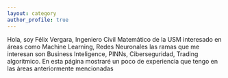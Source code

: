 ```yaml
---
layout: category
author_profile: true
---
```


Hola, soy Félix Vergara, Ingeniero Civil Matemático de la USM interesado en áreas como Machine Learning, Redes Neuronales las ramas que me interesan son Business Inteligence, PINNs, Ciberseguridad, Trading algoritmico. En esta página mostraré un poco de experiencia que tengo en las áreas anteriormente mencionadas